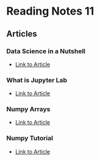 # Reading Notes 11

## Articles  

### Data Science in a Nutshell 
* [Link to Article](https://headstrait.com/data-science-in-a-nutshell/)  

### What is Jupyter Lab  
* [Link to Article](https://jupyterlab.readthedocs.io/en/stable/getting_started/overview.html)  

### Numpy Arrays  
* [Link to Article](https://www.tutorialspoint.com/numpy/index.htm)  

### Numpy Tutorial  
* [Link to Article](https://www.dataquest.io/blog/numpy-tutorial-python/)  
